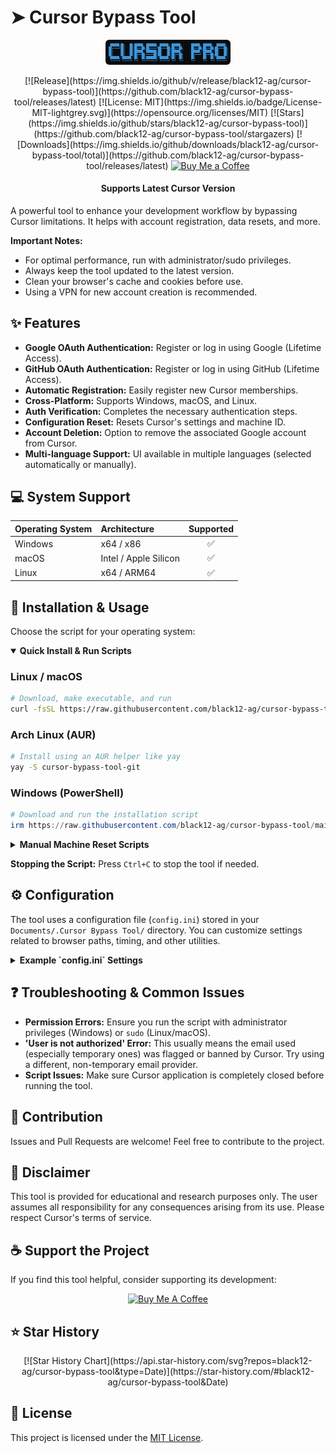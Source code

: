 # ➤ Cursor Bypass Tool

<div align="center">
  <p align="center">
    <img src="./images/logo.png" alt="Cursor Bypass Tool Logo" width="200" style="border-radius: 6px;"/>
  </p>
  <p align="center">
    [![Release](https://img.shields.io/github/v/release/black12-ag/cursor-bypass-tool)](https://github.com/black12-ag/cursor-bypass-tool/releases/latest)
    [![License: MIT](https://img.shields.io/badge/License-MIT-lightgrey.svg)](https://opensource.org/licenses/MIT)
    [![Stars](https://img.shields.io/github/stars/black12-ag/cursor-bypass-tool)](https://github.com/black12-ag/cursor-bypass-tool/stargazers)
    [![Downloads](https://img.shields.io/github/downloads/black12-ag/cursor-bypass-tool/total)](https://github.com/black12-ag/cursor-bypass-tool/releases/latest)
    <a href="https://buymeacoffee.com/black12" target="_blank"><img alt="Buy Me a Coffee" src="https://img.shields.io/badge/Buy%20Me%20a%20Coffee-Support%20Me-FFDA33"></a>
  </p>
  <h4>Supports Latest Cursor Version</h4>
</div>

A powerful tool to enhance your development workflow by bypassing Cursor limitations. It helps with account registration, data resets, and more.

<!-- 
  **TODO:** Replace this comment with your new image. 
  Make sure the image is in the 'images' directory and named appropriately (e.g., munir_tool.png).
  Example: <img src="./images/munir_tool.png" alt="Munir Bypass Tool" width="800" style="border-radius: 6px;"/>
-->

**Important Notes:**
*   For optimal performance, run with administrator/sudo privileges.
*   Always keep the tool updated to the latest version.
*   Clean your browser's cache and cookies before use.
*   Using a VPN for new account creation is recommended.

## ✨ Features

*   **Google OAuth Authentication:** Register or log in using Google (Lifetime Access).
*   **GitHub OAuth Authentication:** Register or log in using GitHub (Lifetime Access).
*   **Automatic Registration:** Easily register new Cursor memberships.
*   **Cross-Platform:** Supports Windows, macOS, and Linux.
*   **Auth Verification:** Completes the necessary authentication steps.
*   **Configuration Reset:** Resets Cursor's settings and machine ID.
*   **Account Deletion:** Option to remove the associated Google account from Cursor.
*   **Multi-language Support:** UI available in multiple languages (selected automatically or manually).

## 💻 System Support

| Operating System | Architecture  | Supported |
| :--------------- | :------------ | :-------: |
| Windows          | x64 / x86     |     ✅     |
| macOS            | Intel / Apple Silicon |     ✅     |
| Linux            | x64 / ARM64   |     ✅     |

## 🚀 Installation & Usage

Choose the script for your operating system:

<details open>
<summary><strong>Quick Install & Run Scripts</strong></summary>

### Linux / macOS

```bash
# Download, make executable, and run
curl -fsSL https://raw.githubusercontent.com/black12-ag/cursor-bypass-tool/main/scripts/install.sh -o install.sh && chmod +x install.sh && ./install.sh
```

### Arch Linux (AUR)

```bash
# Install using an AUR helper like yay
yay -S cursor-bypass-tool-git
```

### Windows (PowerShell)

```powershell
# Download and run the installation script
irm https://raw.githubusercontent.com/black12-ag/cursor-bypass-tool/main/scripts/install.ps1 | iex
```

</details>

<details>
<summary><strong>Manual Machine Reset Scripts</strong></summary>

Use these scripts if you only need to reset Cursor's machine ID and configuration without running the full tool.

### Linux / macOS

```bash
# Download and run the reset script with sudo
curl -fsSL https://raw.githubusercontent.com/black12-ag/cursor-bypass-tool/main/scripts/reset.sh | sudo bash
```

### Windows (PowerShell)

```powershell
# Download and run the reset script
irm https://raw.githubusercontent.com/black12-ag/cursor-bypass-tool/main/scripts/reset.ps1 | iex
```

</details>

**Stopping the Script:** Press `Ctrl+C` to stop the tool if needed.

## ⚙️ Configuration

The tool uses a configuration file (`config.ini`) stored in your `Documents/.Cursor Bypass Tool/` directory. You can customize settings related to browser paths, timing, and other utilities.

<details>
<summary><strong>Example `config.ini` Settings</strong></summary>

```ini
[Chrome]
# Path to your Google Chrome executable
chromepath = C:\Program Files\Google\Chrome\Application\chrome.exe

[Turnstile]
# Time delays for handling CAPTCHAs
handle_turnstile_time = 2
handle_turnstile_random_time = 1-3

[OSPaths]
# Paths to Cursor's internal files (usually detected automatically)
storage_path = /Users/username/Library/Application Support/Cursor/User/globalStorage/storage.json
sqlite_path = /Users/username/Library/Application Support/Cursor/User/globalStorage/state.vscdb
machine_id_path = /Users/username/Library/Application Support/Cursor/machineId
# Linux path: ~/.config/cursor/machineid

[Timing]
# Various time delays (in seconds) for browser automation steps
min_random_time = 0.1
max_random_time = 0.8
# ... other timing settings ...
max_timeout = 160

[Utils]
# Enable/disable checking for updates on startup
check_update = True
# Show account information on startup
show_account_info = True
```

</details>

## ❓ Troubleshooting & Common Issues

*   **Permission Errors:** Ensure you run the script with administrator privileges (Windows) or `sudo` (Linux/macOS).
*   **'User is not authorized' Error:** This usually means the email used (especially temporary ones) was flagged or banned by Cursor. Try using a different, non-temporary email provider.
*   **Script Issues:** Make sure Cursor application is completely closed before running the tool.

## 🤝 Contribution

Issues and Pull Requests are welcome! Feel free to contribute to the project.

## 📜 Disclaimer

This tool is provided for educational and research purposes only. The user assumes all responsibility for any consequences arising from its use. Please respect Cursor's terms of service.

## ☕ Support the Project

If you find this tool helpful, consider supporting its development:

<p align="center">
  <a href="https://www.buymeacoffee.com/black12" target="_blank">
    <img src="https://cdn.buymeacoffee.com/buttons/v2/default-yellow.png" alt="Buy Me A Coffee" style="height: 60px !important;width: 217px !important;" >
  </a>
</p>

## ⭐ Star History

<div align="center">
  [![Star History Chart](https://api.star-history.com/svg?repos=black12-ag/cursor-bypass-tool&type=Date)](https://star-history.com/#black12-ag/cursor-bypass-tool&Date)
</div>

## 📝 License

This project is licensed under the [MIT License](LICENSE.md).
